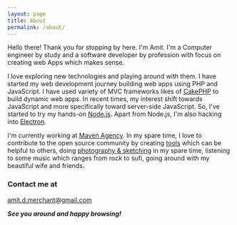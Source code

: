 ```yaml
---
layout: page
title: About
permalink: /about/
---
```


Hello there! Thank you for stopping by here. I'm Amit. I'm a Computer engineer by study and a software developer by profession with focus on creating web Apps which makes sense.

I love exploring new technologies and playing around with them. I have started my web development journey building web apps using PHP and JavaScript. I have used variety of MVC frameworks likes of [CakePHP](http://cakephp.org) to build dynamic web apps. In recent times, my interest shift towards JavaScript and more specifically toward server-side JavaScript. So, I've started to try my hands-on [Node.js](https://nodejs.org/en). Apart from Node.js, I'm also hacking into [Electron](https://electron.atom.io).

I'm currently working at [Maven Agency](http://www.mavenagency.co.za). In my spare time, I love to contribute to the open source community by creating [tools](https://github.com/amitmerchant1990) which can be helpful to others, doing [photography & sketching](https://www.instagram.com/amit_merchant/) in my spare time, listening to some music which ranges from rock to sufi, going around with my beautiful wife and friends.

### Contact me at

[amit.d.merchant@gmail.com](mailto:amit.d.merchant@gmail.com)

**_See you around and happy browsing!_**
